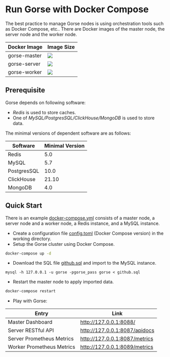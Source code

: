 # Run Gorse with Docker Compose

The best practice to manage Gorse nodes is using orchestration tools such as Docker Compose, etc.. There are Docker images of the master node, the server node and the worker node.

| Docker Image         | Image Size |
| ------------ | -------- |
| gorse-master | [![](https://img.shields.io/docker/image-size/zhenghaoz/gorse-master)](https://hub.docker.com/repository/docker/zhenghaoz/gorse-master) |
| gorse-server | [![](https://img.shields.io/docker/image-size/zhenghaoz/gorse-server)](https://hub.docker.com/repository/docker/zhenghaoz/gorse-server) |
| gorse-worker | [![](https://img.shields.io/docker/image-size/zhenghaoz/gorse-worker)](https://hub.docker.com/repository/docker/zhenghaoz/gorse-worker) |

## Prerequisite

Gorse depends on following software:

- *Redis* is used to store caches.
- One of *MySQL/PostgresSQL/ClickHouse/MongoDB* is used to store data.

The minimal versions of dependent software are as follows:

| Software    | Minimal Version |
|-------------|-----------------|
| Redis       | 5.0             |
| MySQL       | 5.7             |
| PostgresSQL | 10.0            |
| ClickHouse  | 21.10           |
| MongoDB     | 4.0             |

## Quick Start

There is an example [docker-compose.yml](https://github.com/zhenghaoz/gorse/blob/master/docker/docker-compose.yml) consists of a master node, a server node and a worker node, a Redis instance, and a MySQL instance.

- Create a configuration file [config.toml](https://github.com/zhenghaoz/gorse/blob/master/docker/config.toml) (Docker Compose version) in the working directory.
- Setup the Gorse cluster using Docker Compose.

```bash
docker-compose up -d
```

- Download the SQL file [github.sql](https://cdn.gorse.io/example/github.sql) and import to the MySQL instance.

```
mysql -h 127.0.0.1 -u gorse -pgorse_pass gorse < github.sql
```

- Restart the master node to apply imported data.

```bash
docker-compose restart
```

- Play with Gorse: 

| Entry | Link |
| --- | --- |
| Master Dashboard | http://127.0.0.1:8088/ |
| Server RESTful API | http://127.0.0.1:8087/apidocs |
| Server Prometheus Metrics | http://127.0.0.1:8087/metrics |
| Worker Prometheus Metrics | http://127.0.0.1:8089/metrics |
